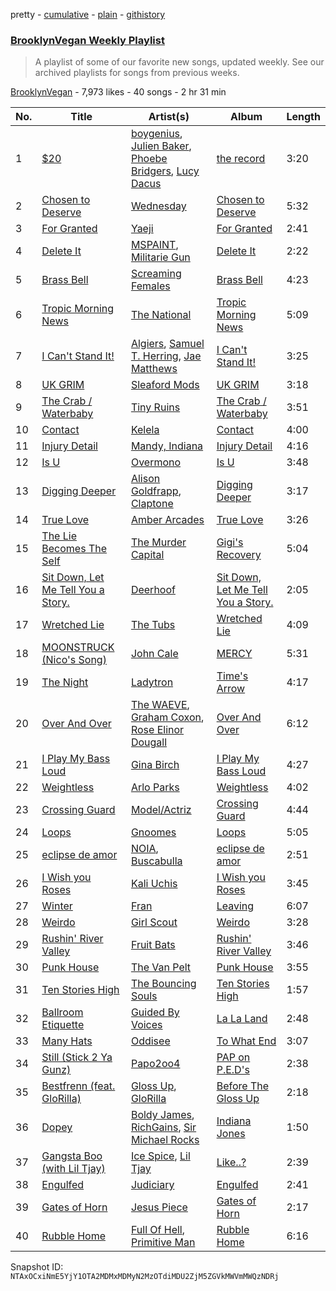 pretty - [cumulative](/playlists/cumulative/0ZQcCFqc1ziBiC1fvrrbsT.md) - [plain](/playlists/plain/0ZQcCFqc1ziBiC1fvrrbsT) - [githistory](https://github.githistory.xyz/mackorone/spotify-playlist-archive/blob/main/playlists/plain/0ZQcCFqc1ziBiC1fvrrbsT)

### [BrooklynVegan Weekly Playlist](https://open.spotify.com/playlist/0ZQcCFqc1ziBiC1fvrrbsT)

> A playlist of some of our favorite new songs, updated weekly\. See our archived playlists for songs from previous weeks.

[BrooklynVegan](https://open.spotify.com/user/brooklynvegan) - 7,973 likes - 40 songs - 2 hr 31 min

| No. | Title | Artist(s) | Album | Length |
|---|---|---|---|---|
| 1 | [$20](https://open.spotify.com/track/6KHYVC9avWQMH40pidRtcG) | [boygenius](https://open.spotify.com/artist/1hLiboQ98IQWhpKeP9vRFw), [Julien Baker](https://open.spotify.com/artist/12zbUHbPHL5DGuJtiUfsip), [Phoebe Bridgers](https://open.spotify.com/artist/1r1uxoy19fzMxunt3ONAkG), [Lucy Dacus](https://open.spotify.com/artist/07D1Bjaof0NFlU32KXiqUP) | [the record](https://open.spotify.com/album/6NXpVVeILNHgAdJ3jdwsWg) | 3:20 |
| 2 | [Chosen to Deserve](https://open.spotify.com/track/4Qw9BVghOFfjUyVWV26m2Q) | [Wednesday](https://open.spotify.com/artist/4j7DrazfBZLLD0OrVoAtEe) | [Chosen to Deserve](https://open.spotify.com/album/7geMCLNLhOhoutnVYES6t9) | 5:32 |
| 3 | [For Granted](https://open.spotify.com/track/61h5rJ790Vov9ks2Vut5mo) | [Yaeji](https://open.spotify.com/artist/2RqrWplViWHSGLzlhmDcbt) | [For Granted](https://open.spotify.com/album/451l9odp6JqepvnwoFRqtQ) | 2:41 |
| 4 | [Delete It](https://open.spotify.com/track/14YWIhOQl1PRbmBUvJRy3R) | [MSPAINT](https://open.spotify.com/artist/5sn6aQFrJvjsSIuaomA4to), [Militarie Gun](https://open.spotify.com/artist/4us4NMG5wuqdUZvthZrj0Q) | [Delete It](https://open.spotify.com/album/4AKE1pSZzhR0g7DS68ScUp) | 2:22 |
| 5 | [Brass Bell](https://open.spotify.com/track/0vNu5t0o0R57Xy1e10d5zI) | [Screaming Females](https://open.spotify.com/artist/3pZ666b6CyO1KGpVYirY0t) | [Brass Bell](https://open.spotify.com/album/6Q7cmkyTXxQO6FKIqrUFhv) | 4:23 |
| 6 | [Tropic Morning News](https://open.spotify.com/track/6TZ6vaiyYeMZzPef9hvnZL) | [The National](https://open.spotify.com/artist/2cCUtGK9sDU2EoElnk0GNB) | [Tropic Morning News](https://open.spotify.com/album/3XBBiy4lTb6ov7GNZZe8eJ) | 5:09 |
| 7 | [I Can't Stand It!](https://open.spotify.com/track/3yVXuPgtAg94T18ZPUnzux) | [Algiers](https://open.spotify.com/artist/58WFmcqNmejE2IpVIna43o), [Samuel T\. Herring](https://open.spotify.com/artist/6K4I1MPd7m8IztUdtrF4YU), [Jae Matthews](https://open.spotify.com/artist/57UMybxrOL2AhxXFedtGfr) | [I Can't Stand It!](https://open.spotify.com/album/6Y9JUR0kOpT9XAfzc2WbjN) | 3:25 |
| 8 | [UK GRIM](https://open.spotify.com/track/42ai7rZ6KEHztOYSVp2z58) | [Sleaford Mods](https://open.spotify.com/artist/0otAqZw8htTsGHfqR491Yh) | [UK GRIM](https://open.spotify.com/album/4nlVzlGL7OHDOhST7U4QiJ) | 3:18 |
| 9 | [The Crab / Waterbaby](https://open.spotify.com/track/6QfXcEL2CXKk5EnvUDk92x) | [Tiny Ruins](https://open.spotify.com/artist/4G4W57CTe85hPEGZ6hJ0Du) | [The Crab / Waterbaby](https://open.spotify.com/album/1xkntXIy8dYQux4sBrcw0M) | 3:51 |
| 10 | [Contact](https://open.spotify.com/track/02uslYmKRGArhSEe3Z72qm) | [Kelela](https://open.spotify.com/artist/1U0sIzpRtDkvu1hXXzxh60) | [Contact](https://open.spotify.com/album/6DSbg4GkjUzTGeuNQdKcUR) | 4:00 |
| 11 | [Injury Detail](https://open.spotify.com/track/4fnPCy2jMLL7IUHl4SXu5e) | [Mandy, Indiana](https://open.spotify.com/artist/2nDJxXJ7PtW7eLpFXcGH3u) | [Injury Detail](https://open.spotify.com/album/2Ws2QCvSQQh704EaLk5p6B) | 4:16 |
| 12 | [Is U](https://open.spotify.com/track/4Z3RGx7Be5plLoIw7i83wX) | [Overmono](https://open.spotify.com/artist/01PnN11ovfen6xUOHfNpn3) | [Is U](https://open.spotify.com/album/4jO5B8uUoYusn8Yb8iSoVo) | 3:48 |
| 13 | [Digging Deeper](https://open.spotify.com/track/7iKNMytdMotGpqTxyRL4qA) | [Alison Goldfrapp](https://open.spotify.com/artist/72f5AR6hMeL3BwtcO7HqhS), [Claptone](https://open.spotify.com/artist/4mncDFjVLUa3s025Tct3Ry) | [Digging Deeper](https://open.spotify.com/album/0bZtJTjE90SXIW0PIChpnl) | 3:17 |
| 14 | [True Love](https://open.spotify.com/track/6HiM7uK9BMdgnm3IWXIDLb) | [Amber Arcades](https://open.spotify.com/artist/0JVbYQsgLAgLkcHfmg4lxv) | [True Love](https://open.spotify.com/album/6UizebWGzNLb0uLQRfFqXP) | 3:26 |
| 15 | [The Lie Becomes The Self](https://open.spotify.com/track/4GTPwiNBhhaZvwx3tg6ItP) | [The Murder Capital](https://open.spotify.com/artist/18M7pJRsgFVjEBZ5ufmJAp) | [Gigi's Recovery](https://open.spotify.com/album/6ZbJKlwcSja0MbKg2dQQLJ) | 5:04 |
| 16 | [Sit Down, Let Me Tell You a Story.](https://open.spotify.com/track/6Ob8OB78fzTYUs9GUVvzrT) | [Deerhoof](https://open.spotify.com/artist/7AZwAitWq1KcFoIJhRWb6V) | [Sit Down, Let Me Tell You a Story.](https://open.spotify.com/album/1o16zgpmVi9uWECUI9jCCk) | 2:05 |
| 17 | [Wretched Lie](https://open.spotify.com/track/1X6JFzijTY8qD2NdbslC6D) | [The Tubs](https://open.spotify.com/artist/6kdAf6E0EouXKBpBZN1Sx9) | [Wretched Lie](https://open.spotify.com/album/6nZaXEYNHX5Sid4AkyQV1q) | 4:09 |
| 18 | [MOONSTRUCK \(Nico's Song\)](https://open.spotify.com/track/34IYD8wQPrKsOcZgUS39Td) | [John Cale](https://open.spotify.com/artist/5MWBg16f5UYiaSlyVhzlIW) | [MERCY](https://open.spotify.com/album/0kRucvv6YTD7EJ0jduNmD0) | 5:31 |
| 19 | [The Night](https://open.spotify.com/track/2vXjdK0JGQDNTdO90azC4O) | [Ladytron](https://open.spotify.com/artist/0ucLPotcQNI7AViFytdhBz) | [Time's Arrow](https://open.spotify.com/album/0mOMgzeAy3gyb7P2J8gIzY) | 4:17 |
| 20 | [Over And Over](https://open.spotify.com/track/2RUeg7yy9DPcgCQFDpesK1) | [The WAEVE](https://open.spotify.com/artist/20QMfH6fgt9vssg2s5xww6), [Graham Coxon](https://open.spotify.com/artist/7ueZp29tCNwjIj4yAMTEaC), [Rose Elinor Dougall](https://open.spotify.com/artist/6T1GNMxXuljv0C0ZRR60CC) | [Over And Over](https://open.spotify.com/album/0uL6OMzCds7OOSRXq72uMo) | 6:12 |
| 21 | [I Play My Bass Loud](https://open.spotify.com/track/2tdLhnzLh9zknYf8bjIN93) | [Gina Birch](https://open.spotify.com/artist/6Uf8GS97rZbMv6vUFKhWft) | [I Play My Bass Loud](https://open.spotify.com/album/7DQY6bwfrs58VTGKQh4MGg) | 4:27 |
| 22 | [Weightless](https://open.spotify.com/track/4syzriQO4gEZR61pU5FBFd) | [Arlo Parks](https://open.spotify.com/artist/4kIwETcbpuFgRukE8o7Opx) | [Weightless](https://open.spotify.com/album/6XscVw482npx8U4x0aXXyp) | 4:02 |
| 23 | [Crossing Guard](https://open.spotify.com/track/5l5B2UwA8Yp6kp1HwchSLx) | [Model/Actriz](https://open.spotify.com/artist/7gdb1IQFHFQqCc5KoLTYNC) | [Crossing Guard](https://open.spotify.com/album/3kKS6RMfZJ8TMZJz8cTIxn) | 4:44 |
| 24 | [Loops](https://open.spotify.com/track/0jKIvqhXB5DWEAmKxroQbb) | [Gnoomes](https://open.spotify.com/artist/3a4IiCnFeozUcEPbCREbII) | [Loops](https://open.spotify.com/album/4NCXAFM4oZjsYtV4mZOT4l) | 5:05 |
| 25 | [eclipse de amor](https://open.spotify.com/track/6oU12RE1G6CxW8tHkYLiRl) | [NOIA](https://open.spotify.com/artist/7ME5Ue2P7g1BP11FRWr7LA), [Buscabulla](https://open.spotify.com/artist/0MoaBi6dSquXp6rrlqlF8R) | [eclipse de amor](https://open.spotify.com/album/1B0fg4RJtE53arBhogyE2B) | 2:51 |
| 26 | [I Wish you Roses](https://open.spotify.com/track/6BQrmjAgPfPTwILoFEK3Hd) | [Kali Uchis](https://open.spotify.com/artist/1U1el3k54VvEUzo3ybLPlM) | [I Wish you Roses](https://open.spotify.com/album/2XCrHIlpS6yq2Lix46lOPi) | 3:45 |
| 27 | [Winter](https://open.spotify.com/track/4mXaC60BYXdaYbsUdQR8yq) | [Fran](https://open.spotify.com/artist/0VeDmQvivAadp6TiI4vrda) | [Leaving](https://open.spotify.com/album/13gU4EDoYIY1Ti53OVxqFS) | 6:07 |
| 28 | [Weirdo](https://open.spotify.com/track/4IdU5PVVMFRkH4GOrAZ7Av) | [Girl Scout](https://open.spotify.com/artist/4CbghtwTo6bvxk5QacvRrE) | [Weirdo](https://open.spotify.com/album/0qwMaOSuKTdlcZLoQ5T9yK) | 3:28 |
| 29 | [Rushin' River Valley](https://open.spotify.com/track/5tpp3h5cRMNOH1cXlvpQ7s) | [Fruit Bats](https://open.spotify.com/artist/6Qm9stX6XO1a4c7BXQDDgc) | [Rushin' River Valley](https://open.spotify.com/album/7loW3vW3nKN9IV9pD9MHlo) | 3:46 |
| 30 | [Punk House](https://open.spotify.com/track/1nSvvblxAXN85qT20OiPXK) | [The Van Pelt](https://open.spotify.com/artist/3EhFI2URDazN3fp9PqHLrt) | [Punk House](https://open.spotify.com/album/3ejN3tHmxDvUi7R7wGAxWM) | 3:55 |
| 31 | [Ten Stories High](https://open.spotify.com/track/0Wz9RJySVFtUTFQk8sjRBv) | [The Bouncing Souls](https://open.spotify.com/artist/3mvTAjG7rcyk7DQzLwauzV) | [Ten Stories High](https://open.spotify.com/album/5xEwUAv3WJiDtHScEPliQl) | 1:57 |
| 32 | [Ballroom Etiquette](https://open.spotify.com/track/0YfotAe6cmIICQWqo1nMBw) | [Guided By Voices](https://open.spotify.com/artist/4oV5EVJ0XFWsJKoOvdRPvl) | [La La Land](https://open.spotify.com/album/402DM1nep9yAvAWc269QcT) | 2:48 |
| 33 | [Many Hats](https://open.spotify.com/track/6pe89GWj5gnG3nPEhAxiti) | [Oddisee](https://open.spotify.com/artist/72tRiBHei5G9M8it4h4sfC) | [To What End](https://open.spotify.com/album/1bLJelUsSvsOZ93XAtyIZm) | 3:07 |
| 34 | [Still \(Stick 2 Ya Gunz\)](https://open.spotify.com/track/61bqMHlO3hIOJVySxpGCQI) | [Papo2oo4](https://open.spotify.com/artist/4S7E6TrfOatG9H3YuYV4V2) | [PAP on P.E.D's](https://open.spotify.com/album/4AS2NOLCJF21pWcYvQhBVY) | 2:38 |
| 35 | [Bestfrenn \(feat\. GloRilla\)](https://open.spotify.com/track/4DlQATcTbsUyf1RSxDVVYT) | [Gloss Up](https://open.spotify.com/artist/7eDFwYpqsAROCZibWYr5C1), [GloRilla](https://open.spotify.com/artist/2qoQgPAilErOKCwE2Y8wOG) | [Before The Gloss Up](https://open.spotify.com/album/6GH2gPa7pby3C7FAg4elDp) | 2:18 |
| 36 | [Dopey](https://open.spotify.com/track/1B6sUZuf82LT4D4uOr7IVM) | [Boldy James](https://open.spotify.com/artist/4fpwOzxFRMVGfd197dKIdY), [RichGains](https://open.spotify.com/artist/2jmNddoRXuXqJgvaHASbNK), [Sir Michael Rocks](https://open.spotify.com/artist/2F3zBRfrDfm2FyNT0YKyAx) | [Indiana Jones](https://open.spotify.com/album/1XO6GVqyUmy3AVOclmVoO3) | 1:50 |
| 37 | [Gangsta Boo \(with Lil Tjay\)](https://open.spotify.com/track/3lE8TCA1FKNQthjj73Sjrv) | [Ice Spice](https://open.spotify.com/artist/3LZZPxNDGDFVSIPqf4JuEf), [Lil Tjay](https://open.spotify.com/artist/6jGMq4yGs7aQzuGsMgVgZR) | [Like..?](https://open.spotify.com/album/3fZZ4lUejEiCoyLUpqZIi1) | 2:39 |
| 38 | [Engulfed](https://open.spotify.com/track/5AYcMUNmO9sg3cyfuUvom6) | [Judiciary](https://open.spotify.com/artist/1llYaLn43cLcbWg9M4t0Y3) | [Engulfed](https://open.spotify.com/album/15Oca8lzlP9xX3Gv1JsNgk) | 2:41 |
| 39 | [Gates of Horn](https://open.spotify.com/track/46rGizKXwrDLKLI0MdUFly) | [Jesus Piece](https://open.spotify.com/artist/5ZPr0RHsR3DrAhtsYMsfHR) | [Gates of Horn](https://open.spotify.com/album/7LblSAOBS1QY8KQxkwwF6m) | 2:17 |
| 40 | [Rubble Home](https://open.spotify.com/track/7EMTXHBfxLa6MzRSn7o0R7) | [Full Of Hell](https://open.spotify.com/artist/1i5rlthy5CmAYWaFOB0jhz), [Primitive Man](https://open.spotify.com/artist/3XmsLcTDR20TF8CGBThNEx) | [Rubble Home](https://open.spotify.com/album/7A8E7nZgoKwaCErhqndtpj) | 6:16 |

Snapshot ID: `NTAxOCxiNmE5YjY1OTA2MDMxMDMyN2MzOTdiMDU2ZjM5ZGVkMWVmMWQzNDRj`

